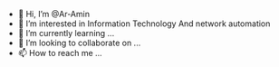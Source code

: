 - 👋 Hi, I’m @Ar-Amin
- 👀 I’m interested in Information Technology And network automation
- 🌱 I’m currently learning ...
- 💞️ I’m looking to collaborate on ...
- 📫 How to reach me ...

<!---
Ar-Amin/Ar-Amin is a ✨ special ✨ repository because its `README.md` (this file) appears on your GitHub profile.
You can click the Preview link to take a look at your changes.
--->
